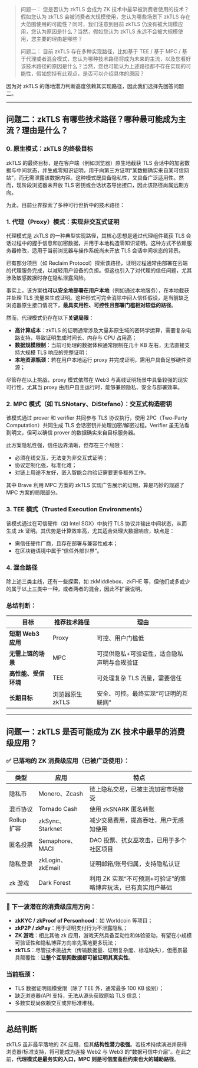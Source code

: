 > 问题一：
> 您是否认为 zkTLS 会成为 ZK 技术中最早被消费者使用的技术？假如您认为 zkTLS 会被消费者大规模使用，您认为哪些场景下 zkTLS 存在大范围使用的可能性？同时，我们注意到目前 zkTLS 仍没有被大规模应用，您认为原因是什么？当然，假如您认为 zkTLS 永远不会被大规模使用，您主要的理由是哪些？
>
> 问题二：
> 目前 zkTLS 存在多种实现路径，比如基于 TEE / 基于 MPC / 基于代理或者混合模式，您认为哪种技术路径将成为未来的主流，以及您看好该技术路径的原因是什么？当然，您也可能认为上述路径都不存在实现的可能性，假如您持有此观点，是否可以介绍具体的原因？

因为对 zkTLS 的落地潜力判断高度依赖其实现路径，因此我们选择先回答问题二。

---

## 问题二：zkTLS 有哪些技术路径？哪种最可能成为主流？理由是什么？

### 0. **原生模式：zkTLS 的终极目标**

zkTLS 的最终目标，是在客户端（例如浏览器）原生地截获 TLS 会话中的加密数据与中间状态，并生成零知识证明，用于向第三方证明“某数据确实来自某可信网站”，而无需泄露该数据内容。这种模式既具备隐私性，又具备广泛适用性。然而，现阶段浏览器未开放 TLS 密钥或会话状态导出接口，因此该路径尚属远期方向。

为此，目前业界探索了多种可行但折中的技术路径：

### 1. **代理（Proxy）模式：实现非交互式证明**

代理模式是 zkTLS 的一种典型实现路径，其核心思想是通过代理组件截获 TLS 会话过程中的握手信息和加密数据，并用于本地构造零知识证明。这种方式不依赖服务器修改，适用于当前浏览器与操作系统尚未开放 TLS 会话中间状态的背景。

已有部分项目（如 Reclaim Protocol）探索该路径，证明过程通常由部署在云端的代理服务完成，以减轻用户设备的负担。但这也引入了对代理的信任问题，尤其涉及敏感数据时存在隐私泄露风险。

事实上，该方案**也可以安全地部署在用户本地**（例如通过本地服务），在本地截获并处理 TLS 流量来生成证明。这种形式可完全消除中间人信任假设，是当前缺乏浏览器原生接口情况下，**最具实用性、可控性且部署门槛相对较低的路径**。

然而，代理模式仍存在以下**关键局限**：

- **高计算成本**：zkTLS 的证明通常涉及大量非原生域的密码学运算，需要复杂电路支持，导致证明生成时间长、内存与 CPU 占用高；
- **数据规模限制**：当前可处理的数据体积通常限制在几十 KB 左右，无法直接支持大规模 TLS 响应的完整证明；
- **本地资源瓶颈**：若在用户本地运行 proxy 并完成证明，需用户具备足够硬件资源；

尽管存在以上挑战，proxy 模式依然在 Web3 与离线证明场景中具备较强的现实可行性，尤其当 proxy 由用户自主运行时，能够兼顾隐私、安全与部署效率。

### 2. **MPC 模式（如 TLSNotary、DiStefano）：交互式构造密钥**

该模式通过 prover 和 verifier 共同参与 TLS 协议执行，使用 2PC（Two-Party Computation）共同生成 TLS 会话密钥并处理加密/解密过程。Verifier 虽无法看到明文，但可以确信 prover 的数据确实来自目标服务器。

此方案隐私性强，信任边界清晰，但存在三个局限：

- 必须在线交互，无法变为非交互式证明；
- 协议定制化强，标准化难；
- 对链上用途不友好，嵌入智能合约验证需要更多额外工作。

其中 Brave 利用 MPC 方案的 zkTLS 实现广告展示的证明，算是巧妙的规避了 MPC 方案的局限部分。

### 3. **TEE 模式（Trusted Execution Environments）**

该模式通过在可信硬件（如 Intel SGX）中执行 TLS 协议并输出中间状态，从而生成 zk 证明。其优势是计算效率高，尤其适合处理大数据响应，缺点是：

- 需信任硬件厂商，且存在部署与兼容性成本；
- 在区块链语境中属于“信任外部世界”。

### 4. **混合路径**

除上述三类主线，还有一些探索，如 zkMiddlebox、zkFHE 等，但他们或多或少的属于以上三类中一种，或者两者的混合，因此不扩展说明。

### 总结判断：

| 目标                 | 推荐技术路径     | 理由                                        |
| -------------------- | ---------------- | ------------------------------------------- |
| **短期 Web3 应用**   | Proxy            | 可控、用户门槛低                            |
| **无需上链的场景**   | MPC              | 可提供隐私+可验证性，适合隐私声明与合规验证 |
| **高性能、受信环境** | TEE              | 可处理复杂 TLS 流量，需要信任               |
| **长期目标**         | 浏览器原生 zkTLS | 安全、可控。最终实现“可证明的互联网”        |

---

## 问题一：zkTLS 是否可能成为 ZK 技术中最早的消费级应用？

### ✅ 已落地的 ZK 消费级应用（已被广泛使用）：

| 类型        | 应用             | 特点                                                          |
| ----------- | ---------------- | ------------------------------------------------------------- |
| 隐私币      | Monero、Zcash    | 链上隐私交易，已被主流加密市场接受                            |
| 混币协议    | Tornado Cash     | 使用 zkSNARK 匿名转账                                         |
| Rollup 扩容 | zkSync、Starknet | 减少交易费用，提高吞吐，用户无感知使用                        |
| 匿名投票    | Semaphore、MACI  | DAO 投票、抗女巫攻击，已用于多个社区项目                      |
| 隐私登录    | zkLogin、zkEmail | 证明邮箱/账号归属，支持隐私认证                               |
| zk 游戏     | Dark Forest      | 利用 ZK 实现“不可预测+可验证”的策略博弈玩法，已有真实用户基础 |

### 🧭 下一波潜在的消费级应用方向：

- **zkKYC / zkProof of Personhood**：如 Worldcoin 等项目；
- **zkP2P / zkPay**：用于证明支付行为不泄露隐私；
- **ZK 游戏**：相比其他 zk 应用，游戏天然具备互动性和体验驱动，有望在小规模可验证性和隐私博弈方向率先落地更多玩法；
- **zkTLS**：尽管技术挑战大（传输数据量、证明复杂度、标准缺失），但愿景最具颠覆性：**让整个互联网数据都可被证明其真实性**。

### 当前瓶颈：

- TLS 数据证明规模受限（除了 TEE 外，通常最多 100 KB 级别）；
- 缺乏浏览器/API 支持，无法从源头获取原始 TLS 信息；
- 多数实现尚依赖交互或非标准堆栈。

---

## 总结判断

zkTLS 虽非最早落地的 ZK 应用，但其**结构性潜力极强**。若技术持续演进并获得浏览器/标准支持，将可能成为连接 Web2 与 Web3 的“数据可信中介层”。在此之前，**代理模式是最务实的入口，MPC 则是可信度高但约束也大的辅助路径**。
